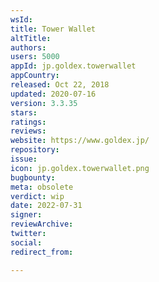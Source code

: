 ```yaml
---
wsId: 
title: Tower Wallet
altTitle: 
authors: 
users: 5000
appId: jp.goldex.towerwallet
appCountry: 
released: Oct 22, 2018
updated: 2020-07-16
version: 3.3.35
stars: 
ratings: 
reviews: 
website: https://www.goldex.jp/
repository: 
issue: 
icon: jp.goldex.towerwallet.png
bugbounty: 
meta: obsolete
verdict: wip
date: 2022-07-31
signer: 
reviewArchive: 
twitter: 
social: 
redirect_from: 

---
```


